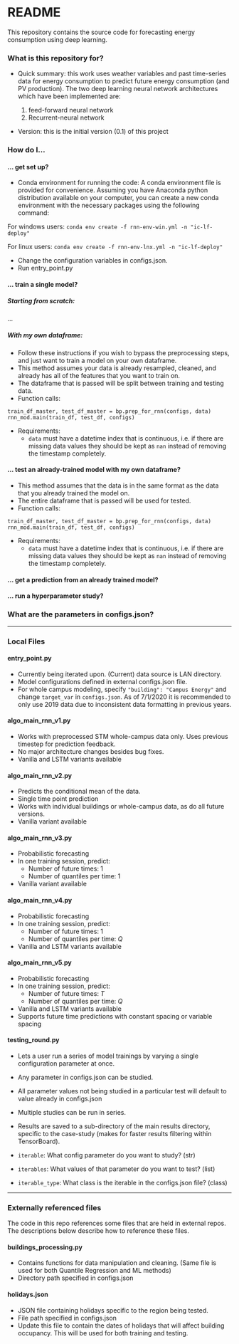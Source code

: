 # README #

This repository contains the source code for forecasting energy consumption using deep learning.

### What is this repository for? ###

* Quick summary: this work uses weather variables and past time-series data for energy consumption to predict future energy consumption (and PV production). The two deep learning neural network architectures which have been implemented are:
  1. feed-forward neural network
  2. Recurrent-neural network
  
* Version: this is the initial version (0.1) of this project


### How do I...
#### ... get set up?

* Conda environment for running the code:
 A conda environment file is provided for convenience. Assuming you have Anaconda python distribution available on your computer, you can create a new conda environment with the necessary packages using the following command:

For windows users:
`conda env create -f rnn-env-win.yml -n "ic-lf-deploy"`

For linux users:
`conda env create -f rnn-env-lnx.yml -n "ic-lf-deploy"`


* Change the configuration variables in configs.json.
* Run entry_point.py

#### ... train a single model?

##### Starting from scratch:

...
##### With my own dataframe:

* Follow these instructions if you wish to bypass the preprocessing steps, and just want to train a model on your own dataframe.
* This method assumes your data is already resampled, cleaned, and already has all of the features that you want to train on. 
* The dataframe that is passed will be split between training and testing data. 
* Function calls:  
```
train_df_master, test_df_master = bp.prep_for_rnn(configs, data)  
rnn_mod.main(train_df, test_df, configs)
```
* Requirements:
    * `data` must have a datetime index that is continuous, i.e. if there are missing data values they should be kept as `nan` instead of removing the timestamp completely.


#### ... test an already-trained model with my own dataframe? 
* This method assumes that the data is in the same format as the data that you already trained the model on.
* The entire dataframe that is passed will be used for tested.
* Function calls:
```
train_df_master, test_df_master = bp.prep_for_rnn(configs, data)  
rnn_mod.main(train_df, test_df, configs)
```
* Requirements:
    * `data` must have a datetime index that is continuous, i.e. if there are missing data values they should be kept as `nan` instead of removing the timestamp completely.

#### ... get a prediction from an already trained model?

#### ... run a hyperparameter study? 

### What are the parameters in configs.json?

---
### Local Files

#### entry_point.py

* Currently being iterated upon. (Current) data source is LAN directory. 
* Model configurations defined in external configs.json file.
* For whole campus modeling, specify `"building": "Campus Energy"` and change `target_var` in `configs.json`. As of 7/1/2020 it is recommended to only use 2019 data due to inconsistent data formatting in previous years. 
 
#### algo_main_rnn_v1.py

* Works with preprocessed STM whole-campus data only. Uses previous timestep for prediction feedback. 
* No major architecture changes besides bug fixes.
* Vanilla and LSTM variants available

#### algo_main_rnn_v2.py

* Predicts the conditional mean of the data.
* Single time point prediction
* Works with individual buildings or whole-campus data, as do all future versions. 
* Vanilla variant available

#### algo_main_rnn_v3.py

* Probabilistic forecasting
* In one training session, predict:
    * Number of future times: 1
    * Number of quantiles per time: 1
* Vanilla variant available

#### algo_main_rnn_v4.py

* Probabilistic forecasting 
* In one training session, predict:
    * Number of future times: 1
    * Number of quantiles per time: *Q*
* Vanilla and LSTM variants available

#### algo_main_rnn_v5.py

* Probabilistic forecasting 
* In one training session, predict:
    * Number of future times: *T*
    * Number of quantiles per time: *Q*
* Vanilla and LSTM variants available
* Supports future time predictions with constant spacing or variable spacing 


#### testing_round.py

* Lets a user run a series of model trainings by varying a single configuration parameter at once. 
* Any parameter in configs.json can be studied.
* All parameter values not being studied in a particular test will default to value already in configs.json
* Multiple studies can be run in series.
* Results are saved to a sub-directory of the main results directory, specific to the case-study (makes for faster results filtering within TensorBoard).

* `iterable`: What config parameter do you want to study? (str) 
* `iterables`: What values of that parameter do you want to test? (list)
* `iterable_type`: What class is the iterable in the configs.json file? (class)

---
### Externally referenced files

The code in this repo references some files that are held in external repos. The descriptions below describe how to reference these files. 

#### buildings_processing.py

* Contains functions for data manipulation and cleaning. (Same file is used for both Quantile Regression and ML methods)
* Directory path specified in configs.json

#### holidays.json

* JSON file containing holidays specific to the region being tested. 
* File path specified in configs.json
* Update this file to contain the dates of holidays that will affect building occupancy. This will be used for both training and testing.


